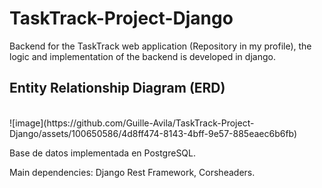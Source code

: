 # TaskTrack-Project-Django
Backend for the TaskTrack web application (Repository in my profile), the logic and implementation of the backend is developed in django.

## Entity Relationship Diagram (ERD)
<br>
![image](https://github.com/Guille-Avila/TaskTrack-Project-Django/assets/100650586/4d8ff474-8143-4bff-9e57-885eaec6b6fb)
<br>
<p>Base de datos implementada en PostgreSQL.</p> 
<p>Main dependencies: Django Rest Framework, Corsheaders.</p> 
